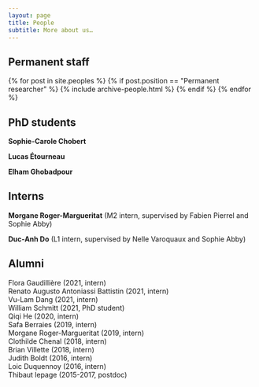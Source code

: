 ```yaml
---
layout: page
title: People
subtitle: More about us…
---
```


## Permanent staff

{% for post in site.peoples %}
    {% if post.position == "Permanent researcher" %}
        {% include archive-people.html %}
    {% endif %}
{% endfor %}

## PhD students

**Sophie-Carole Chobert**

**Lucas Étourneau**

**Elham Ghobadpour**



## Interns

**Morgane Roger-Margueritat**  (M2 intern, supervised by Fabien Pierrel and Sophie Abby)

**Duc-Anh Do** (L1 intern, supervised by Nelle Varoquaux and Sophie Abby)

## Alumni

Flora Gaudillière (2021, intern)  
Renato Augusto Antoniassi Battistin (2021, intern)  
Vu-Lam Dang (2021, intern)  
William Schmitt (2021, PhD student)  
Qiqi He (2020, intern)  
Safa Berraies (2019, intern)  
Morgane Roger-Margueritat (2019, intern)  
Clothilde Chenal (2018, intern)  
Brian Villette (2018, intern)  
Judith Boldt (2016, intern)  
Loic Duquennoy (2016, intern)  
Thibaut lepage (2015-2017, postdoc)
